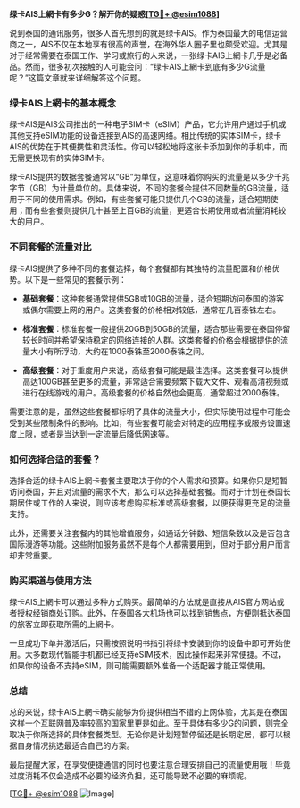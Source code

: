**绿卡AIS上網卡有多少G？解开你的疑惑[[TG💪+ @esim1088](https://t.me/s/esim1088)]**

说到泰国的通讯服务，很多人首先想到的就是绿卡AIS。作为泰国最大的电信运营商之一，AIS不仅在本地享有很高的声誉，在海外华人圈子里也颇受欢迎。尤其是对于经常需要在泰国工作、学习或旅行的人来说，一张绿卡AIS上網卡几乎是必备品。然而，很多初次接触的人可能会问：“绿卡AIS上網卡到底有多少G流量呢？”这篇文章就来详细解答这个问题。

### 绿卡AIS上網卡的基本概念

绿卡AIS是AIS公司推出的一种电子SIM卡（eSIM）产品，它允许用户通过手机或其他支持eSIM功能的设备连接到AIS的高速网络。相比传统的实体SIM卡，绿卡AIS的优势在于其便携性和灵活性。你可以轻松地将这张卡添加到你的手机中，而无需更换现有的实体SIM卡。

绿卡AIS提供的数据套餐通常以“GB”为单位，这意味着你购买的流量是以多少千兆字节（GB）为计量单位的。具体来说，不同的套餐会提供不同数量的GB流量，适用于不同的使用需求。例如，有些套餐可能只提供几个GB的流量，适合短期使用；而有些套餐则提供几十甚至上百GB的流量，更适合长期使用或者流量消耗较大的用户。

### 不同套餐的流量对比

绿卡AIS提供了多种不同的套餐选择，每个套餐都有其独特的流量配置和价格优势。以下是一些常见的套餐示例：

- **基础套餐**：这种套餐通常提供5GB或10GB的流量，适合短期访问泰国的游客或偶尔需要上网的用户。这类套餐的价格相对较低，通常在几百泰铢左右。
  
- **标准套餐**：标准套餐一般提供20GB到50GB的流量，适合那些需要在泰国停留较长时间并希望保持稳定的网络连接的人群。这类套餐的价格会根据提供的流量大小有所浮动，大约在1000泰铢至2000泰铢之间。

- **高级套餐**：对于重度用户来说，高级套餐可能是最佳选择。这类套餐可以提供高达100GB甚至更多的流量，非常适合需要频繁下载大文件、观看高清视频或进行在线游戏的用户。高级套餐的价格自然也会更高，通常超过2000泰铢。

需要注意的是，虽然这些套餐都标明了具体的流量大小，但实际使用过程中可能会受到某些限制条件的影响。比如，有些套餐可能会对特定的应用程序或服务设置速度上限，或者是当达到一定流量后降低网速等。

### 如何选择合适的套餐？

选择合适的绿卡AIS上網卡套餐主要取决于你的个人需求和预算。如果你只是短暂访问泰国，并且对流量的需求不大，那么可以选择基础套餐。而对于计划在泰国长期居住或工作的人来说，则应该考虑购买标准或高级套餐，以便获得更充足的流量支持。

此外，还需要关注套餐内的其他增值服务，如通话分钟数、短信条数以及是否包含国际漫游等功能。这些附加服务虽然不是每个人都需要用到，但对于部分用户而言却非常重要。

### 购买渠道与使用方法

绿卡AIS上網卡可以通过多种方式购买。最简单的方法就是直接从AIS官方网站或者授权经销商处订购。此外，在泰国各大机场也可以找到销售点，方便刚抵达泰国的旅客立即获取所需的上網卡。

一旦成功下单并激活后，只需按照说明书指引将绿卡安装到你的设备中即可开始使用。大多数现代智能手机都已经支持eSIM技术，因此操作起来非常便捷。不过，如果你的设备不支持eSIM，则可能需要额外准备一个适配器才能正常使用。

### 总结

总的来说，绿卡AIS上網卡确实能够为你提供相当不错的上网体验，尤其是在泰国这样一个互联网普及率较高的国家里更是如此。至于具体有多少G的问题，则完全取决于你所选择的具体套餐类型。无论你是计划短暂停留还是长期定居，都可以根据自身情况挑选最适合自己的方案。

最后提醒大家，在享受便捷通信的同时也要注意合理安排自己的流量使用哦！毕竟过度消耗不仅会造成不必要的经济负担，还可能导致不必要的麻烦呢。

[[TG💪+ @esim1088](https://t.me/s/esim1088) ![Image](https://i.postimg.cc/4NQfJmqS/Snipaste-2025-05-13-00-14-12.png)]